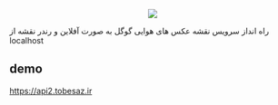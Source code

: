 <p align="center"><img src="https://laravel.com/assets/img/components/logo-laravel.svg"></p>

راه انداز سرویس نقشه عکس های هوایی گوگل به صورت آفلاین و رندر نقشه از localhost
</p>

## demo
https://api2.tobesaz.ir